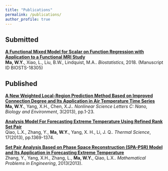 ```yaml
---
title: "Publications"
permalink: /publications/
author_profile: true
---
```

## Submitted 
<b>[A Functional Mixed Model for Scalar on Function Regression with Application to a Functional MRI Study](https://github.com/wma9/FMRI-project)</b> <br> 
<b>Ma, W.Y.</b>, Xiao, L., Liu, B.W., Lindquist, M.A.. <i>Biostatistics</i>, 2018. (Manuscript ID BIOSTS-18305)

## Published 
<b>[A New Weighted Local-Region Prediction Method Based on Improved Connection Degree and Its Application in Air Temperature Time Series](http://www.nonlinearscience.com/paper.php?pid=0000000205) </b> <br>
<b>Ma, W.Y.</b>, Yang, X.H., Chen, X.J.. <i>Nonlinear Science Letters C: Nano, Biology and Environment</i>, 3(2013), pp.1-23.

<b>[Analysis Model For Forecasting Extreme Temperature Using Refined Rank Set Pair](http://www.doiserbia.nb.rs/img/doi/0354-9836/2013/0354-98361305369Q.pdf)</b> <br>
Qiao, L.X., Zhang, Y., <b>Ma, W.Y.</b>, Yang, X. H., Li, J. Q.. <i>Thermal Science</i>, 17(2013), pp.1369-1374.

<b>[Set Pair Analysis Based on Phase Space Reconstruction (SPA-PSR) Model and Its Application in Forecasting Extreme Temperature](https://www.hindawi.com/journals/mpe/2013/516150/)</b> <br>
Zhang, Y., Yang, X.H., Zhang, L., <b>Ma, W.Y.</b>, Qiao, L.X.. <i>Mathematical Problems in Engineering</i>, 2013(2013). 
